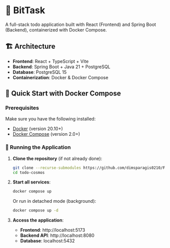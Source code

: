 # 📝 BitTask

A full-stack todo application built with React (Frontend) and Spring Boot (Backend), containerized with Docker Compose.

## 🏗️ Architecture

- **Frontend**: React + TypeScript + Vite
- **Backend**: Spring Boot + Java 21 + PostgreSQL
- **Database**: PostgreSQL 15
- **Containerization**: Docker & Docker Compose

## 🚀 Quick Start with Docker Compose

### Prerequisites

Make sure you have the following installed:
- [Docker](https://docs.docker.com/get-docker/) (version 20.10+)
- [Docker Compose](https://docs.docker.com/compose/install/) (version 2.0+)

### 🐳 Running the Application

1. **Clone the repository** (if not already done):
   ```bash
   git clone --recurse-submodules https://github.com/dimsparagis0210/Full-Stack-TodoList-CBS.git
   cd todo-cosmos
   ```

2. **Start all services**:
   ```bash
   docker compose up
   ```
   
   Or run in detached mode (background):
   ```bash
   docker compose up -d
   ```

3. **Access the application**:
   - **Frontend**: http://localhost:5173
   - **Backend API**: http://localhost:8080
   - **Database**: localhost:5432

